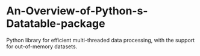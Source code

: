# An-Overview-of-Python-s-Datatable-package
Python library for efficient multi-threaded data processing, with the support for out-of-memory datasets.
